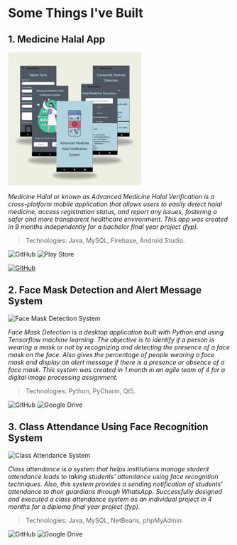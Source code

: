 # Some Things I've Built 

## 1. Medicine Halal App 

![Medicine Halal App](/assets/medicinenhalal1.png)
 
*Medicine Halal or known as Advanced Medicine Halal Verification is a cross-platform mobile application that allows users to easily detect halal medicine, access registration status, and report any issues, fostering a safer and more transparent healthcare environment. This app was created in 9 months independently for a bachelor final year project (fyp).*
> Technologies: Java, MySQL, Firebase, Android Studio.

![GitHub](https://img.shields.io/badge/View%20Code-7030A0.svg?style=for-the-badge&logo=github&logoColor=white)  ![Play Store](https://img.shields.io/badge/Try%20Demo-7030A0?style=for-the-badge&logo=google-play&logoColor=white)

[![GitHub](https://img.shields.io/badge/View%20Code-7030A0.svg?style=for-the-badge&logo=github&logoColor=white)](https://github.com/aafiqah/advanced_medicine_halal)

## 2. Face Mask Detection and Alert Message System 

![Face Mask Detection System](https://placebear.com/300/300)
 
*Face Mask Detection is a desktop application built with Python and using Tensorflow machine learning. The objective is to identify if a person is wearing a mask or not by recognizing and detecting the presence of a face mask on the face. Also gives the percentage of people wearing a face mask and display an alert message if there is a presence or absence of a face mask. This system was created in 1 month in an agile team of 4 for a digital image processing assignment.*
> Technologies: Python, PyCharm, Qt5.

![GitHub](https://img.shields.io/badge/View%20Code-7030A0.svg?style=for-the-badge&logo=github&logoColor=white)  ![Google Drive](https://img.shields.io/badge/Watch%20Demo-7030A0?style=for-the-badge&logo=googledrive&logoColor=white)


## 3. Class Attendance Using Face Recognition System 

![Class Attendance System](https://placebear.com/300/300)
 
*Class attendance is a system that helps institutions manage student attendance leads to taking students’ attendance using face recognition techniques. Also, this system provides a sending notification of students’ attendance to their guardians through WhatsApp. Successfully designed and executed a class attendance system as an individual project in 4 months for a diploma final year project (fyp).*
> Technologies: Java, MySQL, NetBeans, phpMyAdmin.

![GitHub](https://img.shields.io/badge/View%20Code-7030A0.svg?style=for-the-badge&logo=github&logoColor=white)  ![Google Drive](https://img.shields.io/badge/Watch%20Demo-7030A0?style=for-the-badge&logo=googledrive&logoColor=white)
